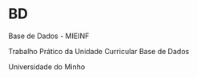 # BD
Base de Dados - MIEINF

Trabalho Prático da Unidade Curricular Base de Dados

Universidade do Minho
